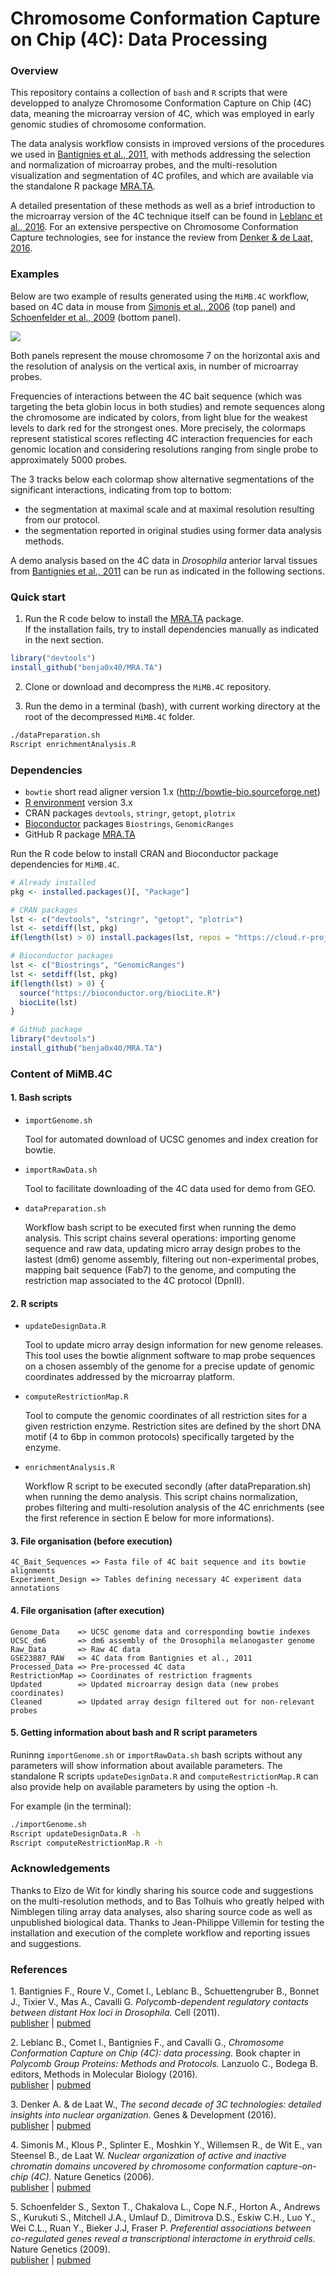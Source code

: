 Chromosome Conformation Capture on Chip (4C): Data Processing
================================================================================

### Overview ###

This repository contains a collection of `bash` and `R` scripts that were
developped to analyze Chromosome Conformation Capture on Chip (4C) data,
meaning the microarray version of 4C, which was employed in early genomic
studies of chromosome conformation.

The data analysis workflow consists in improved versions of the procedures we
used in [Bantignies et al., 2011](#1), with methods addressing the selection
and normalization of microarray probes, and the multi-resolution visualization
and segmentation of 4C profiles, and which are available via the standalone R
package [MRA.TA](https://github.com/benja0x40/MRA.TA). 

A detailed presentation of these methods as well as a brief introduction to
the microarray version of the 4C technique itself can be found in
[Leblanc et al., 2016](#2).
For an extensive perspective on Chromosome Conformation Capture technologies,
see for instance the review from [Denker & de Laat, 2016](#3).

### Examples ###

Below are two example of results generated using the  `MiMB.4C` workflow, based
on 4C data in mouse from [Simonis et al., 2006](#4) (top panel) and
[Schoenfelder et al., 2009](#5) (bottom panel).

![](./images/examples/MiMB.4C_Examples_smallsize.png "")

Both panels represent the mouse chromosome 7 on the horizontal axis and the
resolution of analysis on the vertical axis, in number of microarray probes.

Frequencies of interactions between the 4C bait sequence (which was targeting
the beta globin locus in both studies) and remote sequences along the chromosome
are indicated by colors, from light blue for the weakest levels to dark red for
the strongest ones.
More precisely, the colormaps represent statistical scores reflecting 4C
interaction frequencies for each genomic location and considering resolutions
ranging from single probe to approximately 5000 probes.

The 3 tracks below each colormap show alternative segmentations of the
significant interactions, indicating from top to bottom:  
- the segmentation at maximal scale and at maximal resolution resulting from our
protocol.  
- the segmentation reported in original studies using former data
analysis methods.

A demo analysis based on the 4C data in *Drosophila* anterior larval
tissues from [Bantignies et al., 2011](#3) can be run as indicated in the
following sections.

### Quick start ###

1. Run the R code below to install the
[MRA.TA](https://github.com/benja0x40/MRA.TA) package.  
If the installation fails, try to install dependencies manually as indicated
in the next section.

```R
library("devtools")
install_github("benja0x40/MRA.TA")
```

2. Clone or download and decompress the `MiMB.4C` repository.


3. Run the demo in a terminal (bash), with current working directory at the
root of the decompressed `MiMB.4C` folder.

```bash
./dataPreparation.sh
Rscript enrichmentAnalysis.R
```

### Dependencies ###

  - `bowtie` short read aligner version 1.x (http://bowtie-bio.sourceforge.net)
  - [R environment](https://www.r-project.org/) version 3.x
  - CRAN packages `devtools`, `stringr`, `getopt`, `plotrix`
  - [Bioconductor](http://www.bioconductor.org/) packages
    `Biostrings`, `GenomicRanges`
  - GitHub R package [MRA.TA](https://github.com/benja0x40/MRA.TA)

Run the R code below to install CRAN and Bioconductor package dependencies
for `MiMB.4C`.

```R
# Already installed
pkg <- installed.packages()[, "Package"]

# CRAN packages
lst <- c("devtools", "stringr", "getopt", "plotrix")
lst <- setdiff(lst, pkg)
if(length(lst) > 0) install.packages(lst, repos = "https://cloud.r-project.org/")

# Bioconductor packages
lst <- c("Biostrings", "GenomicRanges")
lst <- setdiff(lst, pkg)
if(length(lst) > 0) {
  source("https://bioconductor.org/biocLite.R")
  biocLite(lst)
}

# GitHub package
library("devtools")
install_github("benja0x40/MRA.TA")
```

### Content of MiMB.4C ###

#### 1. Bash scripts ####

  * `importGenome.sh`
  
    Tool for automated download of UCSC genomes and index creation for bowtie.
  
  * `importRawData.sh`
  
    Tool to facilitate downloading of the 4C data used for demo from GEO.
  
  * `dataPreparation.sh`
  
    Workflow bash script to be executed first when running the demo analysis.
    This script chains several operations:
    importing genome sequence and raw data, updating micro array design probes
    to the lastest (dm6) genome assembly, filtering out non-experimental probes,
    mapping bait sequence (Fab7) to the genome, and computing the restriction
    map associated to the 4C protocol (DpnII).
  
#### 2. R scripts ####

  * `updateDesignData.R`
  
    Tool to update micro array design information for new genome releases. This
    tool uses the bowtie alignment software to map probe sequences on a chosen
    assembly of the genome for a precise update of genomic coordinates
    addressed by the microarray platform.
    
  * `computeRestrictionMap.R`
  
    Tool to compute the genomic coordinates of all restriction sites for a given
    restriction enzyme. Restriction sites are defined by the short DNA motif
    (4 to 6bp in common protocols) specifically targeted by the enzyme.
  
  * `enrichmentAnalysis.R`
  
    Workflow R script to be executed secondly (after dataPreparation.sh) when
    running the demo analysis.
    This script chains normalization, probes filtering and multi-resolution
    analysis of the 4C enrichments (see the first reference in section E
    below for more informations).
  
#### 3. File organisation (before execution) ####

    4C_Bait_Sequences => Fasta file of 4C bait sequence and its bowtie alignments
    Experiment_Design => Tables defining necessary 4C experiment data annotations

#### 4. File organisation (after execution) ####

    Genome_Data    => UCSC genome data and corresponding bowtie indexes
    UCSC_dm6       => dm6 assembly of the Drosophila melanogaster genome
    Raw_Data       => Raw 4C data
    GSE23887_RAW   => 4C data from Bantignies et al., 2011
    Processed_Data => Pre-processed 4C data
    RestrictionMap => Coordinates of restriction fragments
    Updated        => Updated microarray design data (new probes coordinates)
    Cleaned        => Updated array design filtered out for non-relevant probes

#### 5. Getting information about bash and R script parameters ####

Runinng `importGenome.sh` or `importRawData.sh` bash scripts without any
parameters will show information about available parameters.
The standalone R scripts `updateDesignData.R` and `computeRestrictionMap.R` can
also provide help on available parameters by using the option -h.

For example (in the terminal):

```bash
./importGenome.sh
Rscript updateDesignData.R -h
Rscript computeRestrictionMap.R -h
```

### Acknowledgements ###

Thanks to Elzo de Wit for kindly sharing his source code and suggestions on the
multi-resolution methods, and to Bas Tolhuis who greatly helped with Nimblegen
tiling array data analyses, also sharing source code as well as unpublished
biological data. Thanks to Jean-Philippe Villemin for testing the installation
and execution of the complete workflow and reporting issues and suggestions.

### References ###

<a name="1"></a>1. Bantignies F., Roure V., Comet I., Leblanc B., Schuettengruber B., Bonnet J., Tixier V., Mas A., Cavalli G. *Polycomb-dependent regulatory contacts between distant Hox loci in Drosophila.* Cell (2011).  
[publisher](http://dx.doi.org/10.1016/j.cell.2010.12.026) | [pubmed](https://www.ncbi.nlm.nih.gov/pubmed/21241892)

<a name="2"></a>2. Leblanc B., Comet I., Bantignies F., and Cavalli G., *Chromosome Conformation Capture on Chip (4C): data processing.* Book chapter in *Polycomb Group Proteins: Methods and Protocols.* Lanzuolo C., Bodega B. editors, Methods in Molecular Biology (2016).  
[publisher](http://dx.doi.org/10.1007/978-1-4939-6380-5_21) | [pubmed](https://www.ncbi.nlm.nih.gov/pubmed/27659990)

<a name="3"></a>3. Denker A. & de Laat W., *The second decade of 3C technologies: detailed insights into nuclear organization.* Genes & Development (2016).  
[publisher](http://dx.doi.org/10.1101/gad.281964.116) | [pubmed](https://www.ncbi.nlm.nih.gov/pubmed/27340173)

<a name="4"></a>4. Simonis M., Klous P., Splinter E., Moshkin Y., Willemsen R., de Wit E., van Steensel B., de Laat W. *Nuclear organization of active and inactive chromatin domains uncovered by chromosome conformation capture-on-chip (4C).* Nature Genetics (2006).  
[publisher](http://dx.doi.org/10.1038/ng1896) | [pubmed](https://www.ncbi.nlm.nih.gov/pubmed/17033623)

<a name="5"></a>5. Schoenfelder S., Sexton T., Chakalova L., Cope N.F., Horton A., Andrews S., Kurukuti S., Mitchell J.A., Umlauf D., Dimitrova D.S., Eskiw C.H., Luo Y., Wei C.L., Ruan Y., Bieker J.J, Fraser P. *Preferential associations between co-regulated genes reveal a transcriptional interactome in erythroid cells.* Nature Genetics (2009).  
[publisher](http://dx.doi.org/10.1038/ng.496) | [pubmed](https://www.ncbi.nlm.nih.gov/pubmed/20010836)

